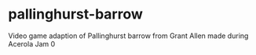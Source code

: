 # pallinghurst-barrow
Video game adaption of Pallinghurst barrow from Grant Allen made during Acerola Jam 0
